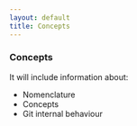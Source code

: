 ```yaml
---
layout: default
title: Concepts
---
```


### Concepts

It will include information about:

* Nomenclature 
* Concepts
* Git internal behaviour